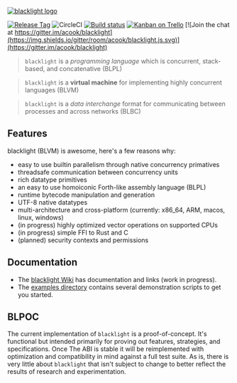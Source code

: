 [![blacklight logo](http://i.imgur.com/N81hd1M.png)](https://github.com/acook/blacklight#readme)

[![Release Tag](https://img.shields.io/github/tag/acook/blacklight.svg?maxAge=2592000)](https://github.com/acook/blacklight/releases)
![CircleCI](https://img.shields.io/circleci/build/github/acook/blacklight)
[![Build status](https://ci.appveyor.com/api/projects/status/7h1e1sly5024l6im/branch/master?svg=true)](https://ci.appveyor.com/project/acook/blacklight/branch/master)
[![Kanban on Trello](https://img.shields.io/badge/kanban-trello-026AA7.svg)](https://trello.com/b/vygKBL4j)
[![Join the chat at https://gitter.im/acook/blacklight](https://img.shields.io/gitter/room/acook/blacklight.js.svg)](https://gitter.im/acook/blacklight)

> `blacklight` is a *programming language* which is concurrent, stack-based, and concatenative  (BLPL)

> `blacklight` is a **virtual machine** for implementing highly concurrent languages (BLVM)

> `blacklight` is a *data interchange* format for communicating between processes and across networks (BLBC)

Features
--------

blacklight (BLVM) is awesome, here's a few reasons why:

- easy to use builtin parallelism through native concurrency primatives
- threadsafe communication between concurrency units
- rich datatype primitives
- an easy to use homoiconic Forth-like assembly language (BLPL)
- runtime bytecode manipulation and generation
- UTF-8 native datatypes
- multi-architecture and cross-platform (currently: x86_64, ARM, macos, linux, windows)
- (in progress) highly optimized vector operations on supported CPUs
- (in progress) simple FFI to Rust and C
- (planned) security contexts and permissions

Documentation
-------------

- The [blacklight Wiki](https://github.com/acook/blacklight/wiki) has documentation and links (work in progress).
- The [examples directory](https://github.com/acook/blacklight/tree/master/examples) contains several demonstration scripts to get you started.

BLPOC
-----

The current implementation of `blacklight` is a proof-of-concept. It's functional but intended primarily for proving out features, strategies, and specifications. Once The ABI is stable it will be reimplemented with optimization and compatibility in mind against a full test suite. As is, there is very little about `blacklight` that isn't subject to change to better reflect the results of research and experimentation. 
